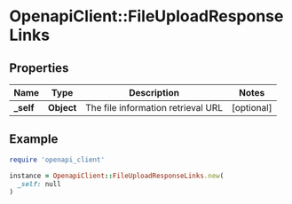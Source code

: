 # OpenapiClient::FileUploadResponseLinks

## Properties

| Name | Type | Description | Notes |
| ---- | ---- | ----------- | ----- |
| **_self** | **Object** | The file information retrieval URL | [optional] |

## Example

```ruby
require 'openapi_client'

instance = OpenapiClient::FileUploadResponseLinks.new(
  _self: null
)
```

